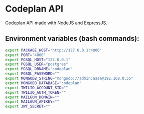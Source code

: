 # Codeplan API
Codeplan API made with NodeJS and ExpressJS.

## Environment variables (bash commands):
```bash
export PACKAGE_HOST="http://127.0.0.1:4000"
export PORT="4000"
export PGSQL_HOST="127.0.0.1"
export PGSQL_USER="postgres"
export PGSQL_DBNAME="codeplan"
export PGSQL_PASSWORD=""
export MONGODB_STRING="mongodb://admin:aaaa@192.168.0.55"
export MONGODB_DATABASE="codeplan"
export TWILIO_ACCOUNT_SID=""
export TWILIO_AUTH_TOKEN=""
export MAILGUN_DOMAIN=""
export MAILGUN_APIKEY=""
export JWT_SECRET=""
```